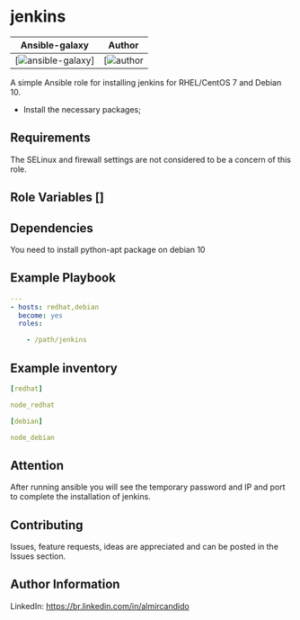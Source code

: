 # jenkins

|Ansible-galaxy|Author|
|--------------|------|
|[![ansible-galaxy](https://galaxy.ansible.com/acandid)]|[![author](https://br.linkedin.com/in/almircandido)|


A simple Ansible role for installing jenkins for RHEL/CentOS 7 and Debian 10.

- Install the necessary packages;

Requirements 
------------

The SELinux and firewall settings are not considered to be a concern of this role.

Role Variables []
--------------

Dependencies
------------

You need to install python-apt package on debian 10 


Example Playbook
----------------
```yml
---
- hosts: redhat,debian
  become: yes
  roles:

    - /path/jenkins
```

Example inventory
-----------------
```yml
[redhat]

node_redhat

[debian]

node_debian

```

Attention
---------

After running ansible you will see the temporary password and IP and port to complete the installation of jenkins.

## Contributing

Issues, feature requests, ideas are appreciated and can be posted in the Issues section.


Author Information
------------------
LinkedIn: https://br.linkedin.com/in/almircandido
